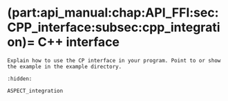 (part:api_manual:chap:API_FFI:sec:CPP_interface:subsec:cpp_integration)=
C++ interface
=============

```{todo}
Explain how to use the CP interface in your program. Point to or show the example in the example directory.
```

```{toctree}
:hidden:

ASPECT_integration
```